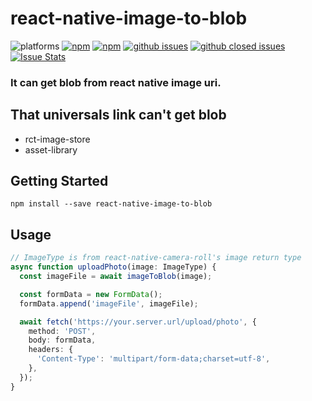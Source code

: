 # react-native-image-to-blob

![platforms](https://img.shields.io/badge/platforms-Android%20%7C%20iOS-brightgreen.svg?style=flat-square&colorB=191A17)
[![npm](https://img.shields.io/npm/v/react-native-image-to-blob.svg?style=flat-square)](https://www.npmjs.com/package/react-native-image-to-blob)
[![npm](https://img.shields.io/npm/dm/react-native-image-to-blob.svg?style=flat-square&colorB=007ec6)](https://www.npmjs.com/package/react-native-image-to-blob)
[![github issues](https://img.shields.io/github/issues/zusinShinpei/react-native-image-to-blob.svg?style=flat-square)](https://github.com/zusinShinpei/react-native-image-to-blob/issues)
[![github closed issues](https://img.shields.io/github/issues-closed/zusinShinpei/react-native-image-to-blob.svg?style=flat-square&colorB=44cc11)](https://github.com/zusinShinpei/react-native-image-to-blob/issues?q=is%3Aissue+is%3Aclosed)
[![Issue Stats](https://img.shields.io/issuestats/i/github/zusinShinpei/react-native-image-to-blob.svg?style=flat-square&colorB=44cc11)](http://github.com/zusinShinpei/react-native-image-to-blob/issues)


### It can get blob from react native image uri.

## That universals link can't get blob
- rct-image-store
- asset-library

## Getting Started

```shell script
npm install --save react-native-image-to-blob
```

## Usage

```typescript
// ImageType is from react-native-camera-roll's image return type
async function uploadPhoto(image: ImageType) {
  const imageFile = await imageToBlob(image);

  const formData = new FormData();
  formData.append('imageFile', imageFile);

  await fetch('https://your.server.url/upload/photo', {
    method: 'POST',
    body: formData,
    headers: {
      'Content-Type': 'multipart/form-data;charset=utf-8',
    },
  });
}
```
